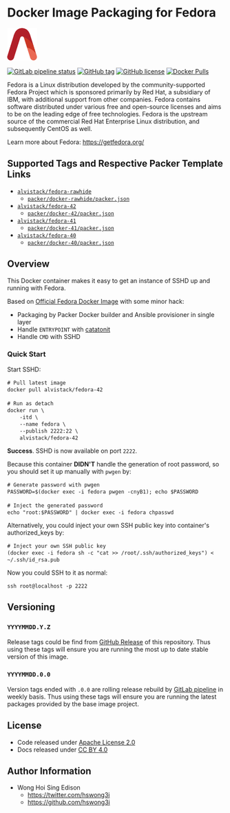 # Docker Image Packaging for Fedora

<a href="https://alvistack.com" title="AlviStack" target="_blank"><img src="/alvistack.svg" height="75" alt="AlviStack"></a>

[![GitLab pipeline
status](https://img.shields.io/gitlab/pipeline/alvistack/docker-fedora/master)](https://gitlab.com/alvistack/docker-fedora/-/pipelines)
[![GitHub
tag](https://img.shields.io/github/tag/alvistack/docker-fedora.svg)](https://github.com/alvistack/docker-fedora/tags)
[![GitHub
license](https://img.shields.io/github/license/alvistack/docker-fedora.svg)](https://github.com/alvistack/docker-fedora/blob/master/LICENSE)
[![Docker
Pulls](https://img.shields.io/docker/pulls/alvistack/fedora-42.svg)](https://hub.docker.com/r/alvistack/fedora-42)

Fedora is a Linux distribution developed by the community-supported
Fedora Project which is sponsored primarily by Red Hat, a subsidiary of
IBM, with additional support from other companies. Fedora contains
software distributed under various free and open-source licenses and
aims to be on the leading edge of free technologies. Fedora is the
upstream source of the commercial Red Hat Enterprise Linux distribution,
and subsequently CentOS as well.

Learn more about Fedora: <https://getfedora.org/>

## Supported Tags and Respective Packer Template Links

- [`alvistack/fedora-rawhide`](https://hub.docker.com/r/alvistack/fedora-rawhide)
  - [`packer/docker-rawhide/packer.json`](https://github.com/alvistack/docker-fedora/blob/master/packer/docker-rawhide/packer.json)
- [`alvistack/fedora-42`](https://hub.docker.com/r/alvistack/fedora-42)
  - [`packer/docker-42/packer.json`](https://github.com/alvistack/docker-fedora/blob/master/packer/docker-42/packer.json)
- [`alvistack/fedora-41`](https://hub.docker.com/r/alvistack/fedora-41)
  - [`packer/docker-41/packer.json`](https://github.com/alvistack/docker-fedora/blob/master/packer/docker-41/packer.json)
- [`alvistack/fedora-40`](https://hub.docker.com/r/alvistack/fedora-40)
  - [`packer/docker-40/packer.json`](https://github.com/alvistack/docker-fedora/blob/master/packer/docker-40/packer.json)

## Overview

This Docker container makes it easy to get an instance of SSHD up and
running with Fedora.

Based on [Official Fedora Docker
Image](https://hub.docker.com/_/fedora/) with some minor hack:

- Packaging by Packer Docker builder and Ansible provisioner in single
  layer
- Handle `ENTRYPOINT` with
  [catatonit](https://github.com/openSUSE/catatonit)
- Handle `CMD` with SSHD

### Quick Start

Start SSHD:

    # Pull latest image
    docker pull alvistack/fedora-42

    # Run as detach
    docker run \
        -itd \
        --name fedora \
        --publish 2222:22 \
        alvistack/fedora-42

**Success**. SSHD is now available on port `2222`.

Because this container **DIDN'T** handle the generation of root
password, so you should set it up manually with `pwgen` by:

    # Generate password with pwgen
    PASSWORD=$(docker exec -i fedora pwgen -cnyB1); echo $PASSWORD

    # Inject the generated password
    echo "root:$PASSWORD" | docker exec -i fedora chpasswd

Alternatively, you could inject your own SSH public key into container's
authorized_keys by:

    # Inject your own SSH public key
    (docker exec -i fedora sh -c "cat >> /root/.ssh/authorized_keys") < ~/.ssh/id_rsa.pub

Now you could SSH to it as normal:

    ssh root@localhost -p 2222

## Versioning

### `YYYYMMDD.Y.Z`

Release tags could be find from [GitHub
Release](https://github.com/alvistack/docker-fedora/tags) of this
repository. Thus using these tags will ensure you are running the most
up to date stable version of this image.

### `YYYYMMDD.0.0`

Version tags ended with `.0.0` are rolling release rebuild by [GitLab
pipeline](https://gitlab.com/alvistack/docker-fedora/-/pipelines) in
weekly basis. Thus using these tags will ensure you are running the
latest packages provided by the base image project.

## License

- Code released under [Apache License 2.0](LICENSE)
- Docs released under [CC BY
  4.0](http://creativecommons.org/licenses/by/4.0/)

## Author Information

- Wong Hoi Sing Edison
  - <https://twitter.com/hswong3i>
  - <https://github.com/hswong3i>
